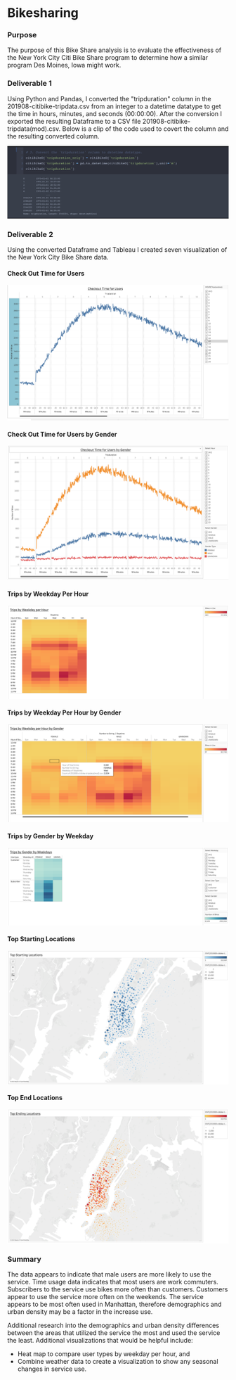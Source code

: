 # Bikesharing

### Purpose
The purpose of this Bike Share analysis is to evaluate the effectiveness of the New York City Citi Bike Share program to determine how a similar program Des Moines, Iowa might work.

### Deliverable 1
Using Python and Pandas, I converted the "tripduration" column in the 201908-citibike-tripdata.csv from an integer to a datetime datatype to get the time in hours, minutes, and seconds (00:00:00). After the conversion I exported the resulting Dataframe to a CSV file 201908-citibike-tripdata(mod).csv. Below is a clip of the code used to covert the column and the resulting converted column.

![image](https://github.com/blueschistrocks/bikesharing/blob/dbadb59a7e4a6617a3f4963389fbafb5c82a0b78/images/Screen%20Shot%202022-05-17%20at%208.32.41%20PM.png)<br>


### Deliverable 2

Using the converted Dataframe and Tableau I created seven visualization of the New York City Bike Share data.


#### Check Out Time for Users
![image](https://github.com/blueschistrocks/bikesharing/blob/128d429d92d5eae7fff91066a9f767b2b6148e08/images/Screen%20Shot%202022-05-16%20at%209.17.11%20PM.png)<br>


#### Check Out Time for Users by Gender
![image](https://github.com/blueschistrocks/bikesharing/blob/128d429d92d5eae7fff91066a9f767b2b6148e08/images/Screen%20Shot%202022-05-16%20at%209.17.30%20PM.png)<br>

#### Trips by Weekday Per Hour
![image](https://github.com/blueschistrocks/bikesharing/blob/3092148142154dcee94de40b21ae12ba609cfb9b/images/Screen%20Shot%202022-05-16%20at%209.17.59%20PM.png)<br>


#### Trips by Weekday Per Hour by Gender
![image](https://github.com/blueschistrocks/bikesharing/blob/3092148142154dcee94de40b21ae12ba609cfb9b/images/Screen%20Shot%202022-05-16%20at%209.18.15%20PM.png)<br>


#### Trips by Gender by Weekday 
![image](https://github.com/blueschistrocks/bikesharing/blob/3092148142154dcee94de40b21ae12ba609cfb9b/images/Screen%20Shot%202022-05-16%20at%209.18.40%20PM.png)<br>


#### Top Starting Locations 
![image](https://github.com/blueschistrocks/bikesharing/blob/3092148142154dcee94de40b21ae12ba609cfb9b/images/Screen%20Shot%202022-05-16%20at%209.19.03%20PM.png)<br>


#### Top End Locations 
![image](https://github.com/blueschistrocks/bikesharing/blob/3092148142154dcee94de40b21ae12ba609cfb9b/images/Screen%20Shot%202022-05-16%20at%209.19.28%20PM.png)<br>







### Summary
The data appears to indicate that male users are more likely to use the service. Time usage data indicates that most users are work commuters.   Subscribers to the service use bikes more often than customers. Customers appear to use the service more often on the weekends.  The service appears to be most often used in Manhattan, therefore demographics and urban density may be a factor in the increase use.  

Additional research into the demographics and urban density differences between the areas that utilized the service the most and used the service the least.  Additional visualizations that would be helpful include:
- Heat map to compare user types by weekday per hour, and
- Combine weather data to create a visualization to show any seasonal changes in service use.

